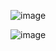 ![image](https://github.com/user-attachments/assets/656d4b48-0def-4d80-8858-b5e0a741b678)

![image](https://github.com/92kareeem/Maang_Prep/assets/110279232/7738faa7-db58-4cbb-8c4e-f122c92d7bec)


